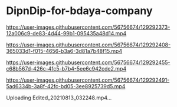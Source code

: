 # DipnDip-for-bdaya-company

https://user-images.githubusercontent.com/56756674/129292373-12a006c9-de83-4d44-99b1-095435a48d14.mp4



https://user-images.githubusercontent.com/56756674/129292408-365033d1-f015-4656-b3a6-3d81a7b48f15.mp4



https://user-images.githubusercontent.com/56756674/129292455-c68b567d-426c-4fc5-b7b4-5ee6c942cde2.mp4



https://user-images.githubusercontent.com/56756674/129292491-5ad6334b-3a8f-42fc-bd05-3ee8925739d5.mp4



Uploading Edited_20210813_032248.mp4…


